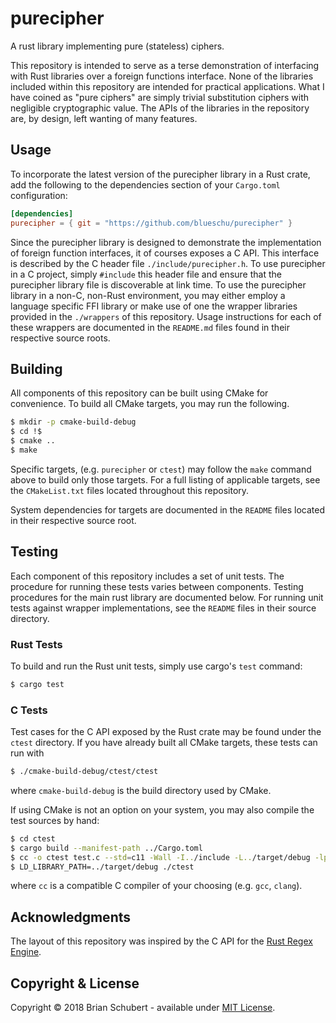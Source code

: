 # purecipher

A rust library implementing pure (stateless) ciphers.

This repository is intended to serve as a terse demonstration of interfacing
with Rust libraries over a foreign functions interface. None of the libraries 
included within this repository are intended for practical applications. What I
have coined as "pure ciphers" are simply trivial substitution ciphers with 
negligible cryptographic value. The APIs of the libraries in the repository are,
by design, left wanting of many features.

## Usage
To incorporate the latest version of the purecipher library in a Rust crate, 
add the following to the dependencies section of your `Cargo.toml` configuration:
```toml
[dependencies]
purecipher = { git = "https://github.com/blueschu/purecipher" }
```

Since the purecipher library is designed to demonstrate the implementation of
foreign function interfaces, it of courses exposes a C API. This interface is 
described by the C header file `./include/purecipher.h`. To use purecipher in a 
C project, simply `#include` this header file and ensure that the purecipher 
library file is discoverable at link time. To use the purecipher library in a 
non-C, non-Rust environment, you may either employ a language specific FFI 
library or make use of one the wrapper libraries provided in the `./wrappers` 
of this repository. Usage instructions for each of these wrappers are 
documented in the `README.md` files  found in their respective source roots.

## Building
All components of this repository can be built using CMake for convenience. To 
build all CMake targets, you may run the following.
```bash
$ mkdir -p cmake-build-debug
$ cd !$
$ cmake ..
$ make
```
Specific targets, (e.g. `purecipher` or `ctest`) may follow the `make` command 
above to build only those targets. For a full listing of applicable targets, see
the `CMakeList.txt` files located throughout this repository. 

System dependencies for targets are documented in the `README` files located in 
their respective source root.

## Testing
Each component of this repository includes a set of unit tests. The procedure
for running these tests varies between components. Testing procedures for the
main rust library are documented below. For running unit tests against wrapper
implementations, see the `README` files in their source directory.

### Rust Tests
To build and run the Rust unit tests, simply use cargo's `test` command:
```bash
$ cargo test
```

### C Tests
Test cases for the C API exposed by the Rust crate may be found under the `ctest`
directory. If you have already built all CMake targets, these tests can run with
```bash
$ ./cmake-build-debug/ctest/ctest
```
where `cmake-build-debug` is the build directory used by CMake.

If using CMake is not an option on your system, you may also compile the test 
sources by hand:
```bash
$ cd ctest
$ cargo build --manifest-path ../Cargo.toml
$ cc -o ctest test.c --std=c11 -Wall -I../include -L../target/debug -lpurecipher
$ LD_LIBRARY_PATH=../target/debug ./ctest
```
where `cc` is a compatible C compiler of your choosing (e.g. `gcc`, `clang`).

## Acknowledgments
The layout of this repository was inspired by the C API for the [Rust Regex Engine][rure].

## Copyright & License
Copyright &copy; 2018 Brian Schubert - available under [MIT License][license].

[rure]: https://github.com/rust-lang/regex/tree/master/regex-capi
[license]: ./LICENSE
